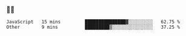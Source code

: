 ### 👨‍💻

<!--START_SECTION:waka-->

```text
JavaScript   15 mins         ███████████████▓░░░░░░░░░   62.75 %
Other        9 mins          █████████▒░░░░░░░░░░░░░░░   37.25 %
```

<!--END_SECTION:waka-->
